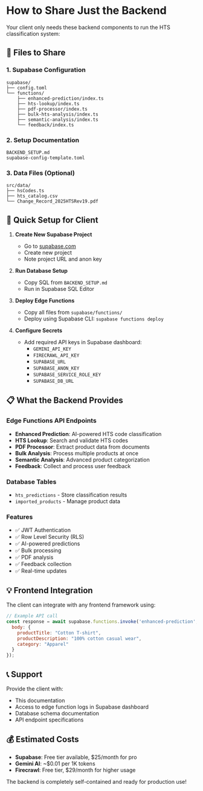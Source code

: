 # How to Share Just the Backend

Your client only needs these backend components to run the HTS classification system:

## 📁 Files to Share

### 1. Supabase Configuration
```
supabase/
├── config.toml
└── functions/
    ├── enhanced-prediction/index.ts
    ├── hts-lookup/index.ts
    ├── pdf-processor/index.ts
    ├── bulk-hts-analysis/index.ts
    ├── semantic-analysis/index.ts
    └── feedback/index.ts
```

### 2. Setup Documentation
```
BACKEND_SETUP.md
supabase-config-template.toml
```

### 3. Data Files (Optional)
```
src/data/
├── hsCodes.ts
├── hts_catalog.csv
└── Change_Record_2025HTSRev19.pdf
```

## 🚀 Quick Setup for Client

1. **Create New Supabase Project**
   - Go to [supabase.com](https://supabase.com)
   - Create new project
   - Note project URL and anon key

2. **Run Database Setup**
   - Copy SQL from `BACKEND_SETUP.md`
   - Run in Supabase SQL Editor

3. **Deploy Edge Functions**
   - Copy all files from `supabase/functions/`
   - Deploy using Supabase CLI: `supabase functions deploy`

4. **Configure Secrets**
   - Add required API keys in Supabase dashboard:
     - `GEMINI_API_KEY`
     - `FIRECRAWL_API_KEY`
     - `SUPABASE_URL`
     - `SUPABASE_ANON_KEY`
     - `SUPABASE_SERVICE_ROLE_KEY`
     - `SUPABASE_DB_URL`

## 📋 What the Backend Provides

### Edge Functions API Endpoints
- **Enhanced Prediction**: AI-powered HTS code classification
- **HTS Lookup**: Search and validate HTS codes
- **PDF Processor**: Extract product data from documents
- **Bulk Analysis**: Process multiple products at once
- **Semantic Analysis**: Advanced product categorization
- **Feedback**: Collect and process user feedback

### Database Tables
- `hts_predictions` - Store classification results
- `imported_products` - Manage product data

### Features
- ✅ JWT Authentication
- ✅ Row Level Security (RLS)
- ✅ AI-powered predictions
- ✅ Bulk processing
- ✅ PDF analysis
- ✅ Feedback collection
- ✅ Real-time updates

## 💡 Frontend Integration

The client can integrate with any frontend framework using:

```javascript
// Example API call
const response = await supabase.functions.invoke('enhanced-prediction', {
  body: {
    productTitle: "Cotton T-shirt",
    productDescription: "100% cotton casual wear",
    category: "Apparel"
  }
});
```

## 📞 Support

Provide the client with:
- This documentation
- Access to edge function logs in Supabase dashboard
- Database schema documentation
- API endpoint specifications

## 💰 Estimated Costs

- **Supabase**: Free tier available, $25/month for pro
- **Gemini AI**: ~$0.01 per 1K tokens
- **Firecrawl**: Free tier, $29/month for higher usage

The backend is completely self-contained and ready for production use!
